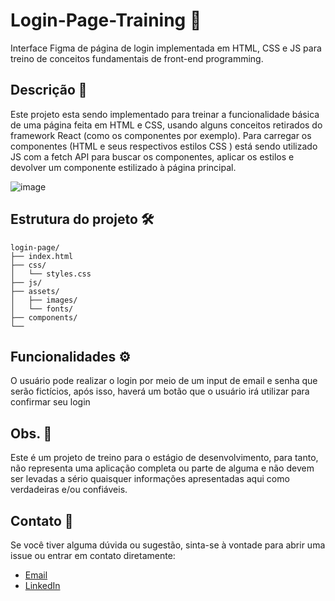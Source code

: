 # Login-Page-Training 👤
Interface Figma de página de login implementada em HTML, CSS e JS para treino de conceitos fundamentais de front-end programming.

## Descrição 📝
Este projeto esta sendo implementado para treinar a funcionalidade básica de uma página feita em HTML e CSS, usando alguns conceitos retirados do framework React (como os componentes por exemplo). Para carregar os componentes (HTML e seus respectivos estilos CSS ) está sendo utilizado JS com a fetch API para buscar os componentes, aplicar os estilos e devolver um componente estilizado à página principal.

![image](https://github.com/user-attachments/assets/581c15c9-c20a-44cf-b359-3079f92d900c)

## Estrutura do projeto 🛠️

```
login-page/
├── index.html              
├── css/             
│   └── styles.css
├── js/           
├── assets/
│   ├── images/             
│   └── fonts/              
├── components/ 
└──          
```

## Funcionalidades ⚙️
O usuário pode realizar o login por meio de um input de email e senha que serão fictícios, após isso, haverá um botão que o usuário irá utilizar para confirmar seu login 

## Obs. 👀
Este é um projeto de treino para o estágio de desenvolvimento, para tanto, não representa uma aplicação completa ou parte de alguma e não devem ser levadas a sério quaisquer informações apresentadas aqui como verdadeiras e/ou confiáveis.

## Contato 📳

Se você tiver alguma dúvida ou sugestão, sinta-se à vontade para abrir uma issue ou entrar em contato diretamente:

- [Email](mailto:matheusmello225@gmail.com)
- [LinkedIn](https://www.linkedin.com/in/matheus-silva-ggn1089/)
